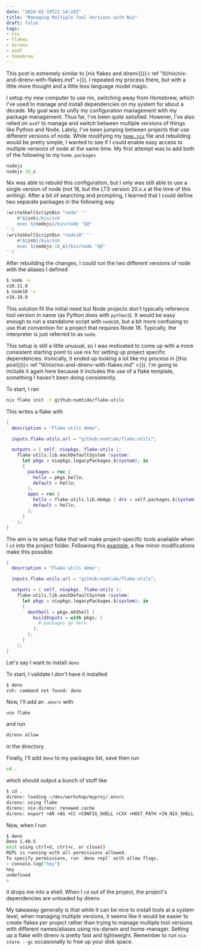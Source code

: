 ```yaml
---
date: "2024-02-19T21:14:28Z"
title: "Managing Multiple Tool Versions with Nix"
draft: false
tags:
- nix
- flakes
- direnv
- asdf
- homebrew
---
```


This post is extremely similar to [nix flakes and direnv]({{< ref "til/nix/nix-and-direnv-with-flakes.md" >}}).
I repeated my process there, but with a little more thought and a little less language model magic.

I setup my new computer to use nix, switching away from Homebrew, which I've used to manage and install dependencies on my system for about a decade.
My goal was to unify my configuration management with my package management.
Thus far, I've been quite satisfied.
However, I've also relied on `asdf` to manage and switch between multiple versions of things like Python and Node.
Lately, I've been jumping between projects that use different versions of node.
While modifying my [`home.nix`](https://github.com/danielcorin/nix-config/blob/main/home.nix) file and rebuilding would be pretty simple, I wanted to see if I could enable easy access to multiple versions of node at the same time.
My first attempt was to add both of the following to my `home.packages`

```nix
nodejs
nodejs-18_x
```

Nix was able to rebuild this configuration, but I only was still able to use a single version of node (not 18, but the LTS version 20.x.x at the time of this writing).
After a bit of searching and prompting, I learned that I could define two separate packages in the following way

```nix
(writeShellScriptBin "node" ''
    #!${zsh}/bin/zsh
    exec ${nodejs}/bin/node "$@"
'')
(writeShellScriptBin "node18" ''
    #!${zsh}/bin/zsh
    exec ${nodejs-18_x}/bin/node "$@"
'')
```

After rebuilding the changes, I could run the two different versions of node with the aliases I defined

```sh
$ node -v
v20.11.0
$ node18 -v
v18.19.0
```

This solution fit the initial need but Node projects don't typically reference tool version in name (as Python does with `python3`).
It would be easy enough to run a standalone script with `node18`, but a bit more confusing to use that convention for a project that requires Node 18.
Typically, the interpreter is just referred to as `node`.

This setup is still a little unusual, so I was motivated to come up with a more consistent starting point to use nix for setting up project specific dependencies.
Ironically, it ended up looking a lot like my process in [this post]({{< ref "til/nix/nix-and-direnv-with-flakes.md" >}}).
I'm going to include it again here because it includes the use of a flake template, something I haven't been doing consistently.

To start, I ran

```sh
nix flake init -t github:numtide/flake-utils
```

This writes a flake with

```nix
{
  description = "Flake utils demo";

  inputs.flake-utils.url = "github:numtide/flake-utils";

  outputs = { self, nixpkgs, flake-utils }:
    flake-utils.lib.eachDefaultSystem (system:
      let pkgs = nixpkgs.legacyPackages.${system}; in
      {
        packages = rec {
          hello = pkgs.hello;
          default = hello;
        };
        apps = rec {
          hello = flake-utils.lib.mkApp { drv = self.packages.${system}.hello; };
          default = hello;
        };
      }
    );
}
```

The aim is to setup flake that will make project-specific tools available when I `cd` into the project folder.
Following this [example](https://github.com/NixOS/templates/blob/master/utils-generic/flake.nix), a few minor modifications make this possible.

```nix
{
  description = "Flake utils demo";

  inputs.flake-utils.url = "github:numtide/flake-utils";

  outputs = { self, nixpkgs, flake-utils }:
    flake-utils.lib.eachDefaultSystem (system:
      let pkgs = nixpkgs.legacyPackages.${system}; in
      {
        devShell = pkgs.mkShell {
          buildInputs = with pkgs; [
            # packages go here
          ];
        };
      }
    );
}
```

Let's say I want to install `deno`

To start, I validate I _don't_ have it installed

```sh
$ deno
zsh: command not found: deno
```

Now, I'll add an `.envrc` with

```text
use flake
```

and run

```sh
direnv allow
```

in the directory.

Finally, I'll add `deno` to my packages list, save then run

```sh
cd .
```

which should output a bunch of stuff like


```sh
$ cd .
direnv: loading ~/dev/workshop/myproj/.envrc
direnv: using flake
direnv: nix-direnv: renewed cache
direnv: export +AR +AS +CC +CONFIG_SHELL +CXX +HOST_PATH +IN_NIX_SHELL +LD +LD_DYLD_PATH +MACOSX_DEPLOYMENT_TARGET +NIX_BINTOOLS +NIX_BINTOOLS_WRAPPER_TARGET_HOST_aarch64_apple_darwin +NIX_BUILD_CORES +NIX_CC +NIX_CC_WRAPPER_TARGET_HOST_aarch64_apple_darwin +NIX_CFLAGS_COMPILE +NIX_DONT_SET_RPATH +NIX_DONT_SET_RPATH_FOR_BUILD +NIX_ENFORCE_NO_NATIVE +NIX_HARDENING_ENABLE +NIX_IGNORE_LD_THROUGH_GCC +NIX_LDFLAGS +NIX_NO_SELF_RPATH +NIX_STORE +NM +PATH_LOCALE +RANLIB +SIZE +SOURCE_DATE_EPOCH +STRINGS +STRIP +ZERO_AR_DATE +__darwinAllowLocalNetworking +__impureHostDeps +__propagatedImpureHostDeps +__propagatedSandboxProfile +__sandboxProfile +__structuredAttrs +buildInputs +buildPhase +builder +cmakeFlags +configureFlags +depsBuildBuild +depsBuildBuildPropagated +depsBuildTarget +depsBuildTargetPropagated +depsHostHost +depsHostHostPropagated +depsTargetTarget +depsTargetTargetPropagated +doCheck +doInstallCheck +dontAddDisableDepTrack +mesonFlags +name +nativeBuildInputs +out +outputs +patches +phases +preferLocalBuild +propagatedBuildInputs +propagatedNativeBuildInputs +shell +shellHook +stdenv +strictDeps +system ~PATH
```

Now, when I run

```sh
$ deno
Deno 1.40.5
exit using ctrl+d, ctrl+c, or close()
REPL is running with all permissions allowed.
To specify permissions, run `deno repl` with allow flags.
> console.log("hey")
hey
undefined
>
```

it drops me into a shell.
When I `cd` out of the project, the project's dependencies are unloaded by direnv.

My takeaway generally is that while it can be nice to install tools at a system level, when managing multiple versions, it seems like it would be easier to create flakes per project rather than trying to manage multiple tool versions with different names/aliases using nix-darwin and home-manager.
Setting up a flake with direnv is pretty fast and lightweight.
Remember to run `nix-store --gc` occasionally to free up your disk space.